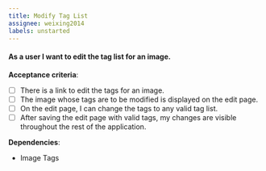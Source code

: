 ```yaml
---
title: Modify Tag List
assignee: weixing2014
labels: unstarted
---
```


#### As a user I want to edit the tag list for an image.

__Acceptance criteria__:
- [ ] There is a link to edit the tags for an image.
- [ ] The image whose tags are to be modified is displayed on the edit page.
- [ ] On the edit page, I can change the tags to any valid tag list.
- [ ] After saving the edit page with valid tags, my changes are visible
  throughout the rest of the application.

__Dependencies__:
- Image Tags
